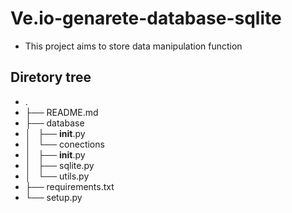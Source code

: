 # Ve.io-genarete-database-sqlite

- This project aims to store data manipulation function

## Diretory tree

- .
- ├── README.md
- ├── database
- │   ├── __init__.py
- │   └── conections
- │       ├── __init__.py
- │       ├── sqlite.py
- │       └── utils.py
- ├── requirements.txt
- └── setup.py
